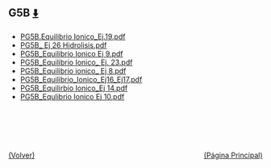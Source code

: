 
<html>
<body>
<h2>G5B <a href="https://downgit.github.io/#/home?url=https://github.com/Apuntes-FIUBA/Apuntes-Electronica/tree/main/83 - Química/8301 - Quimica/Guias de Problemas/Problemas Resueltos/G5B" style="font-size:20px">  ⬇️ </a></h2>
<ul>
    <li><a href="PG5B.Equilibrio Ionico_Ej.19.pdf">PG5B.Equilibrio Ionico_Ej.19.pdf</a></li>
    <li><a href="PG5B_ Ej 26 Hidrolisis.pdf">PG5B_ Ej 26 Hidrolisis.pdf</a></li>
    <li><a href="PG5B_Equilibrio Ionico Ej 9.pdf">PG5B_Equilibrio Ionico Ej 9.pdf</a></li>
    <li><a href="PG5B_Equilibrio Ionico_ Ej. 23.pdf">PG5B_Equilibrio Ionico_ Ej. 23.pdf</a></li>
    <li><a href="PG5B_Equilibrio ionico_ Ej 8.pdf">PG5B_Equilibrio ionico_ Ej 8.pdf</a></li>
    <li><a href="PG5B_Equilibrio_Ionico_Ej16_Ej17.pdf">PG5B_Equilibrio_Ionico_Ej16_Ej17.pdf</a></li>
    <li><a href="PG5B_Equilirbio Ionico_Ej 14.pdf">PG5B_Equilirbio Ionico_Ej 14.pdf</a></li>
    <li><a href="PG5B_Equlibrio Ionico Ej 10.pdf">PG5B_Equlibrio Ionico Ej 10.pdf</a></li>
</ul>
</body>
</html>












<br><br><br><br><br><a href="../" style="float: left">(Volver)</a> <a href="https://apuntes-fiuba.github.io/Apuntes-Electronica" style="float: right">(Página Principal)</a>
